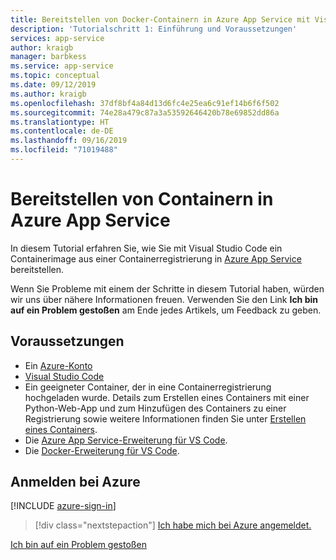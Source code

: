 ```yaml
---
title: Bereitstellen von Docker-Containern in Azure App Service mit Visual Studio Code
description: 'Tutorialschritt 1: Einführung und Voraussetzungen'
services: app-service
author: kraigb
manager: barbkess
ms.service: app-service
ms.topic: conceptual
ms.date: 09/12/2019
ms.author: kraigb
ms.openlocfilehash: 37df8bf4a84d13d6fc4e25ea6c91ef14b6f6f502
ms.sourcegitcommit: 74e28a479c87a3a53592646420b78e69852dd86a
ms.translationtype: HT
ms.contentlocale: de-DE
ms.lasthandoff: 09/16/2019
ms.locfileid: "71019488"
---
```

# <a name="deploy-containers-to-azure-app-service"></a>Bereitstellen von Containern in Azure App Service

In diesem Tutorial erfahren Sie, wie Sie mit Visual Studio Code ein Containerimage aus einer Containerregistrierung in [Azure App Service](https://azure.microsoft.com/services/app-service/containers/) bereitstellen.

Wenn Sie Probleme mit einem der Schritte in diesem Tutorial haben, würden wir uns über nähere Informationen freuen. Verwenden Sie den Link **Ich bin auf ein Problem gestoßen** am Ende jedes Artikels, um Feedback zu geben.

## <a name="prerequisites"></a>Voraussetzungen

- Ein [Azure-Konto](https://azure.microsoft.com/free/?utm_source=campaign&utm_campaign=vscode-tutorial-docker-extension&mktingSource=vscode-tutorial-docker-extension)
- [Visual Studio Code](https://code.visualstudio.com/)
- Ein geeigneter Container, der in eine Containerregistrierung hochgeladen wurde. Details zum Erstellen eines Containers mit einer Python-Web-App und zum Hinzufügen des Containers zu einer Registrierung sowie weitere Informationen finden Sie unter [Erstellen eines Containers](https://code.visualstudio.com/python/tutorial-create-containers).
- Die [Azure App Service-Erweiterung für VS Code](https://marketplace.visualstudio.com/items?itemName=ms-azuretools.vscode-azureappservice).
- Die [Docker-Erweiterung für VS Code](https://marketplace.visualstudio.com/items?itemName=ms-azuretools.vscode-docker).

## <a name="sign-in-to-azure"></a>Anmelden bei Azure

[!INCLUDE [azure-sign-in](includes/azure-sign-in.md)]

> [!div class="nextstepaction"]
> [Ich habe mich bei Azure angemeldet.](tutorial-deploy-containers-02.md)

[Ich bin auf ein Problem gestoßen](https://www.research.net/r/PWZWZ52?tutorial=vscode-appservice-containers&step=01-verify-prerequisites)
